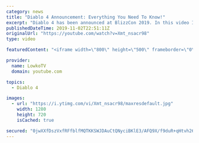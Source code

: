 ```yaml
---
category: news
title: "Diablo 4 Announcement: Everything You Need To Know!"
excerpt: "Diablo 4 has been announced at BlizzCon 2019. In this video I go over everything you need to know about this upcoming Blizzard Entertainment game."
publishedDateTime: 2019-11-02T22:51:11Z
originalUrl: "https://youtube.com/watch?v=Xmt_nsacr98"
type: video

featuredContent: "<iframe width=\"800\" height=\"500\" frameborder=\"0\" src=\"https://www.youtube.com/embed/Xmt_nsacr98\" allow=\"accelerometer; autoplay; encrypted-media; gyroscope; picture-in-picture\" allowfullscreen></iframe>"

provider:
  name: LowkoTV
  domain: youtube.com

topics:
  - Diablo 4

images:
  - url: "https://i.ytimg.com/vi/Xmt_nsacr98/maxresdefault.jpg"
    width: 1280
    height: 720
    isCached: true

secured: "0jwXXfDszVxfRFfblfMQTKKSWJDAuCtQNyciBKlE3/AFQ9X/f9duR+qHtvh26culm9Slr3eZanEvzx5w2rQkIzpLDoa8m9Y+2XFncmSDFEb4Iz/ARLodFyG1qTMzLSvtBo3J5JpaqBKEmfJlNcxsRkuS0Hh5BJ8YwotLFqQ1CWDH7DsxSUU5YMy80mdupRkXKWAjFIru/xHdrUsaibVtxoQnbyD+44Wkquqdo+8efYhys7a22UdCsDKhhLpp5WzHcLYcVQ6+evgmzEgopLjSDJKkGshBgDw3IBHCt+Z/47HRPdOiHXgnjxLzqmt+Asme3WOzCp7DkylL574SSEoGRnnpmxm0FFqVZQciowR+acdAdMrw5eFPG7HrpgbgIXMkspr4pwcP6VHEyoCzS/V6dY4L0s/XOh50aAjIX7CydA7WPnMZAM8okLCIuueX9nyo;f1tAxZYvbpbBo/7+XV4ZNw=="
---
```


